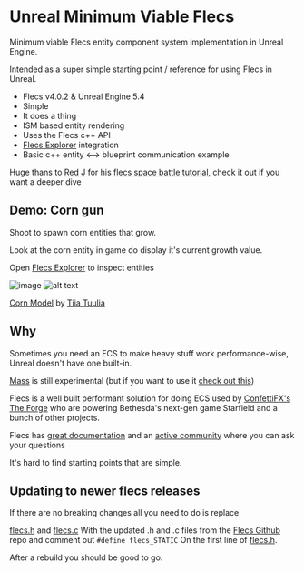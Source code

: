 # Unreal Minimum Viable Flecs
Minimum viable Flecs entity component system implementation in Unreal Engine.

Intended as a super simple starting point / reference for using Flecs in Unreal.


* Flecs v4.0.2 & Unreal Engine 5.4
* Simple
* It does a thing
* ISM based entity rendering
* Uses the Flecs c++ API
* [Flecs Explorer](https://github.com/flecs-hub/explorer) integration
* Basic c++ entity <--> blueprint communication example

Huge thans to [Red J](https://github.com/jtferson) for his [flecs space battle tutorial](https://jtferson.github.io/blog/quickstart_with_flecs_in_unreal_part_1/), check it out if you want a deeper dive
## Demo: Corn gun

Shoot to spawn corn entities that grow.

Look at the corn entity in game do display it's current growth value.

Open [Flecs Explorer](https://www.flecs.dev/explorer/) to inspect entities




![image](https://user-images.githubusercontent.com/1968543/210174464-71ec9862-891d-439b-925b-19dea5617324.png)
![alt text](demo.gif "Logo Title Text 1")

[Corn Model](https://sketchfab.com/3d-models/corn-corn-corn-10187bc37c9e42ef8770b28452ee7cd3) by [Tiia Tuulia
](https://sketchfab.com/tiiatuulia)


## Why

Sometimes you need an ECS to make heavy stuff work performance-wise, Unreal doesn't have one built-in.

[Mass](https://docs.unrealengine.com/5.1/en-US/mass-entity-in-unreal-engine/) is still experimental (but if you want to use it [check out this](https://github.com/Megafunk/MassSample))

Flecs is a well built performant solution for doing ECS used by [ConfettiFX's The Forge](https://github.com/ConfettiFX/The-Forge#release-153---october-5th-2022---steamdeck-support--app-life-cycle-changes--shader-byte-code-offline-generation--gtao-unit-test--improved-gradient-calculation-in-visibility-buffer--new-c-containers--reorg-tf-directory-structure--upgraded-to-newer-imgui--the-forge-blog) who are powering Bethesda's next-gen game Starfield and a bunch of other projects.

Flecs has [great documentation](https://www.flecs.dev/flecs/#/?id=getting-started) and an [active community](https://discord.gg/BEzP5Rgrrp) where you can ask your questions

It's hard to find starting points that are simple.

## Updating to newer flecs releases

If there are no breaking changes all you need to do is replace 

[flecs.h](Source/FlecsLibrary/Public/flecs.h) and
[flecs.c](Source/FlecsLibrary/Private/flecs.c)
With the updated .h and .c files from the [Flecs Github](https://github.com/SanderMertens/flecs) repo and comment out `#define flecs_STATIC` On the first line of [flecs.h](Source/FlecsLibrary/Public/flecs.h).

After a rebuild you should be good to go.
